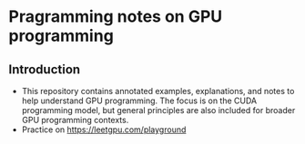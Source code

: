 # Pragramming notes on GPU programming
## Introduction
- This repository contains annotated examples, explanations, and notes to help understand GPU programming. The focus is on the CUDA programming model, but general principles are also included for broader GPU programming contexts.
- Practice on https://leetgpu.com/playground
